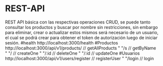 # REST-API
REST API básica con las respectivas operaciones CRUD, se puede tanto consultar los productos y buscar por nombre sin restricciones, sin embargo para eliminar, crear o actualizar estos mismos será necesario de un usuario,  el cual se podrá crear para obtener el token de autorización luego de iniciar sesión.
#health
http://localhost:3000/health
#Productos
http://localhost:3000/api/v1/products/ // getAllProducts
"                                  "/s // getByName
"                                 "/ // createOne
"                                "/:id // deleteOne
"                               "/:id // updateOne
#Usuarios
http://localhost:3000/api/v1/users/register // registerUser
"                               "/login // login
